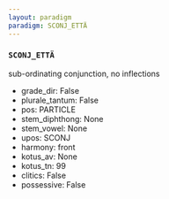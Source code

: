 ```yaml
---
layout: paradigm
paradigm: SCONJ_ETTÄ
---
```

### ` SCONJ_ETTÄ `

sub-ordinating conjunction, no inflections
* grade_dir: False
* plurale_tantum: False
* pos: PARTICLE
* stem_diphthong: None
* stem_vowel: None
* upos: SCONJ
* harmony: front
* kotus_av: None
* kotus_tn: 99
* clitics: False
* possessive: False
